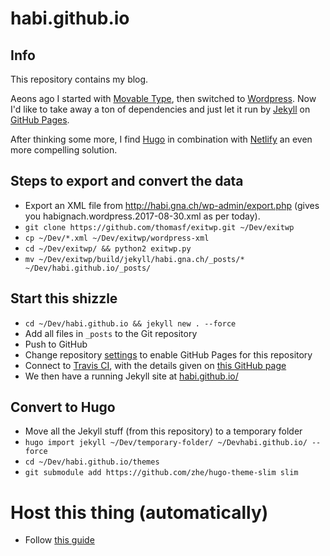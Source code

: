 # habi.github.io

## Info
This repository contains my blog.

Aeons ago I started with [Movable Type](https://www.movabletype.org/), then switched to [Wordpress](http://wordpress.org).
Now I'd like to take away a ton of dependencies and just let it run by [Jekyll](https://jekyllrb.com/) on [GitHub Pages](http://pages.github.com).

After thinking some more, I find [Hugo](http://gohugo.io) in combination with [Netlify](https://netlify.com/) an even more compelling solution.

## Steps to export and convert the data

- Export an XML file from http://habi.gna.ch/wp-admin/export.php (gives you habignach.wordpress.2017-08-30.xml as per today).
- `git clone https://github.com/thomasf/exitwp.git ~/Dev/exitwp`
- `cp ~/Dev/*.xml ~/Dev/exitwp/wordpress-xml`
- `cd ~/Dev/exitwp/ && python2 exitwp.py`
- `mv ~/Dev/exitwp/build/jekyll/habi.gna.ch/_posts/* ~/Dev/habi.github.io/_posts/`

## Start this shizzle

- `cd ~/Dev/habi.github.io && jekyll new . --force`
- Add all files in `_posts` to the Git repository
- Push to GitHub
- Change repository [settings](https://github.com/habi/blog/settings) to enable GitHub Pages for this repository
- Connect to [Travis CI](https://travis-ci.org/habi/habi.github.io), with the details given on [this GitHub page](https://help.github.com/articles/viewing-jekyll-build-error-messages/)
- We then have a running Jekyll site at [habi.github.io/](https://habi.github.io)

## Convert to Hugo

- Move all the Jekyll stuff (from this repository) to a temporary folder
- `hugo import jekyll ~/Dev/temporary-folder/ ~/Devhabi.github.io/ --force`
- `cd ~/Dev/habi.github.io/themes`
- `git submodule add https://github.com/zhe/hugo-theme-slim slim`

# Host this thing (automatically)
- Follow [this guide](https://gohugo.io/hosting-and-deployment/hosting-on-netlify/)
